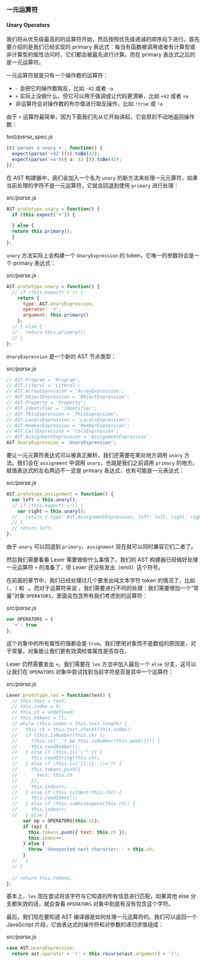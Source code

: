 ### 一元运算符
#### Unary Operators

我们将从优先级最高的的运算符开始，然后按照优先级递减的顺序向下进行。首先要介绍的是我们已经实现的 primary 表达式：每当有函数被调用或者有计算型或非计算型的属性访问时，它们都会被最先进行计算。而在 primary 表达式之后的是一元运算符。

一元运算符就是只有一个操作数的运算符：

- `-` 会把它的操作数取反，比如 `-42` 或者 `-a`
- `+` 实际上没做什么，但它可以用于强调或让代码更清晰，比如 `+42` 或者 `+a`
- 非运算符会对操作数的布尔值进行取反操作，比如 `!true` 或 `!a`

由于 `+` 运算符最简单，因为下面我们先从它开始讲起，它会原封不动地返回操作数：

_test/parse_spec.js_

```js
it('parses a unary +', function() {
  expect(parse('+42')()).toBe(42);
  expect(parse('+a')({ a: 42 })).toBe(42);
});
```

在 AST 构建器中，我们会加入一个名为 `unary` 的新方法来处理一元元算符，如果当前处理的字符不是一元运算符，它就会回退到使用 `primary` 进行处理：

_src/parse.js_

```js
AST.prototype.unary = function() {
  if (this.expect('+')) {

  } else {
  return this.primary();
  }
};
```

`unary` 方法实际上会构建一个 `UnaryExpression` 的 token，它唯一的参数将会是一个 primary 表达式：

_src/parse.js_

```js
AST.prototype.unary = function() {
  // if (this.expect('+')) {
    return {
      type: AST.UnaryExpression,
      operator: '+',
      argument: this.primary()
    };
  // } else {
  //   return this.primary();
  // }
};
```

`UnaryExpression` 是一个新的 AST 节点类型：

_src/parse.js_

```js
// AST.Program = 'Program';
// AST.Literal = 'Literal';
// AST.ArrayExpression = 'ArrayExpression';
// AST.ObjectExpression = 'ObjectExpression';
// AST.Property = 'Property';
// AST.Identifier = 'Identifier';
// AST.ThisExpression = 'ThisExpression';
// AST.LocalsExpression = 'LocalsExpression';
// AST.MemberExpression = 'MemberExpression';
// AST.CallExpression = 'CallExpression';
// AST.AssignmentExpression = 'AssignmentExpression';
AST.UnaryExpression = 'UnaryExpression';
```

要让一元元算符表达式可以被真正解析，我们还需要在某处地方调用 `unary` 方法。我们会在 `assignment` 中调用 `unary`，也就是我们之前调用 `primary` 的地方。赋值表达式的左右两边不一定是 primary 表达式，也有可能是一元表达式：

_src/parse.js_

```js
AST.prototype.assignment = function() {
  var left = this.unary();
  // if (this.expect('=')) {
    var right = this.unary();
  //   return { type: AST.AssignmentExpression, left: left, right: right };
  // }
  // return left;
};
```

由于 `unary` 可以回退到 `primary`，`assignment` 现在就可以同时兼容它们二者了。

然后我们需要看看 Lexer 需要做些什么事情了。我们的 AST 构建器已经做好处理一元运算符 `+` 的准备了，但 Lexer 还没有发出（emit）这个符号。

在前面的章节中，我们已经处理过几个要发出纯文本字符 token 的情况了，比如 `[, ]` 和 `.`。而对于运算符来说 ，我们需要进行不同的处理：我们需要增加一个“常量”对象 `OPERATORS`，里面会包含所有我们考虑到的运算符：

_src/parse.js_

```js
var OPERATORS = {
  '+': true
};
```

这个对象中的所有属性的值都会是 `true`。我们使用对象而不是数组的原因是，对于常量，对象能让我们更有效滴检查属性是否存在。

Lexer 仍然需要发出 `+`。我们需要在 `lex` 方法中加入最后一个 `else` 分支，这可以让我们在 `OPERATORS` 对象中尝试找到当前字符是否是其中一个运算符：

_src/parse.js_

```js
Lexer.prototype.lex = function(text) {
  // this.text = text;
  // this.index = 0;
  // this.ch = undefined;
  // this.tokens = [];
  // while (this.index < this.text.length) {
  //   this.ch = this.text.charAt(this.index);
  //   if (this.isNumber(this.ch) ||
  //     (this.is('.') && this.isNumber(this.peek()))) {
  //     this.readNumber();
  //   } else if (this.is('\'"')) {
  //     this.readString(this.ch);
  //   } else if (this.is('[],{}:.()=')) {
  //     this.tokens.push({
  //       text: this.ch
  //     });
  //     this.index++;
  //   } else if (this.isIdent(this.ch)) {
  //     this.readIdent();
  //   } else if (this.isWhitespace(this.ch)) {
  //     this.index++;
  //   } else {
      var op = OPERATORS[this.ch];
      if (op) {
        this.tokens.push({ text: this.ch });
        this.index++;
      } else {
        throw 'Unexpected next character: ' + this.ch;
      }
  //   }
  // }
  
  // return this.tokens;
};
```

基本上，`lex` 现在尝试将该字符与它知道的所有信息进行匹配，如果其他 else 分支都失效的话，就会查看 `OPERATORS` 对象中到底有没有包含这个字符。

最后，我们现在要知道 AST 编译器是如何处理一元运算符的。我们可以返回一个 JavaScript 片段，它由表达式的操作符和对参数的递归求值组成：

_src/parse.js_

```js
case AST.UnaryExpression:
  return ast.operator + '(' + this.recurse(ast.argument) + ')';
```